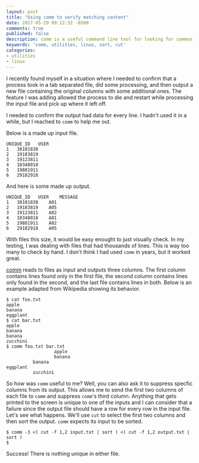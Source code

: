 ```yaml
---
layout: post
title: "Using comm to verify matching content"
date: 2017-05-29 09:12:32 -0500
comments: true
published: false
description: comm is a useful command line tool for looking for common and unique lines in files.
keywords: 'comm, utilities, linux, sort, cut'
categories: 
- utilities
- linux
---
```


I recently found myself in a situation where I needed to confirm that a process took in a tab separated file, did some processing, and then output a new file containing the original columns with some additional ones. The feature I was adding allowed the process to die and restart while processing the input file and pick up where it left off.

I needed to confirm the output had data for every line. I hadn't used it in a while, but I reached to `comm` to help me out.

Below is a made up input file.

```
UNIQUE_ID	USER
1	38101838
2	19183819
3	19123811
4	10348018
5	19881911
6	29182918
```

And here is some made up output.

```
UNIQUE_ID	USER	MESSAGE
1	38101838	A01
2	19183819	A05
3	19123811	A02
4	10348018	A01
5	19881911	A02
6	29182918	A05
```

With files this size, it would be easy enought to just visually check. In my testing, I was dealing with files that had thousands of lines. This is way too many to check by hand. I don't think I had used `comm` in years, but it worked great.

[comm](https://en.wikipedia.org/wiki/Comm) reads to files as input and outputs three columns. The first column contains lines found only in the first file, the second column contains lines only found in the second, and the last file contains lines in both. Below is an example adapted from Wikipedia showing its behavior.

```
$ cat foo.txt
apple
banana
eggplant
$ cat bar.txt
apple
banana
banana
zucchini
$ comm foo.txt bar.txt
                  apple
                  banana
          banana
eggplant
          zucchini
```

So how was `comm` useful to me? Well, you can also ask it to suppress specfic columns from its output. This allows me to send the first two columns of each file to `comm` and suppress `comm`'s third column. Anything that gets printed to the screen is unique to one of the inputs and I can consider that a failure since the output file should have a row for every row in the input file. Let's see what happens. We'll use `cut` to select the first two columns and then sort the output. `comm` expects its input to be sorted.

```
$ comm -3 <( cut -f 1,2 input.txt | sort ) <( cut -f 1,2 output.txt | sort )
$
```

Success! There is nothing unique in either file.
